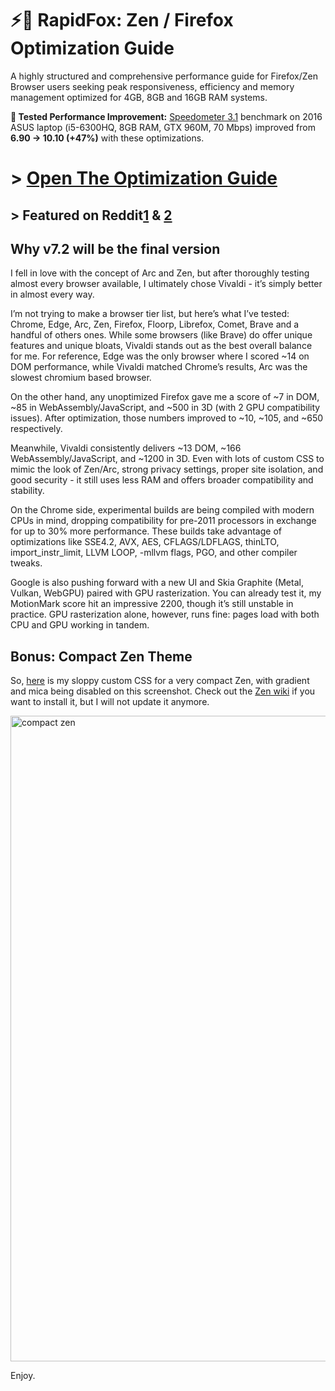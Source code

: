 # ⚡🦊 RapidFox: Zen / Firefox Optimization Guide

A highly structured and comprehensive performance guide for Firefox/Zen Browser users seeking peak responsiveness, efficiency and memory management optimized for 4GB, 8GB and 16GB RAM systems.

**🧪 Tested Performance Improvement:** [Speedometer 3.1](https://browserbench.org/Speedometer3.0/) benchmark on 2016 ASUS laptop (i5-6300HQ, 8GB RAM, GTX 960M, 70 Mbps) improved from **6.90 → 10.10 (+47%)** with these optimizations.

# > [Open The Optimization Guide](https://github.com/Eratas/rapidfox/wiki/)

## > Featured on Reddit[1](https://www.reddit.com/r/zen_browser/comments/1l3y35d/zen_optimizations/) & [2](https://www.reddit.com/r/zen_browser/comments/1n38727/rapidfox_zen_optimization_guide_final_version/)


## Why v7.2 will be the final version

I fell in love with the concept of Arc and Zen, but after thoroughly testing almost every browser available, I ultimately chose Vivaldi - it’s simply better in almost every way.

I’m not trying to make a browser tier list, but here’s what I’ve tested: Chrome, Edge, Arc, Zen, Firefox, Floorp, Librefox, Comet, Brave and a handful of others ones. While some browsers (like Brave) do offer unique features and unique bloats, Vivaldi stands out as the best overall balance for me. For reference, Edge was the only browser where I scored ~14 on DOM performance, while Vivaldi matched Chrome’s results, Arc was the slowest chromium based browser.

On the other hand, any unoptimized Firefox gave me a score of ~7 in DOM, ~85 in WebAssembly/JavaScript, and ~500 in 3D (with 2 GPU compatibility issues). After optimization, those numbers improved to ~10, ~105, and ~650 respectively.

Meanwhile, Vivaldi consistently delivers ~13 DOM, ~166 WebAssembly/JavaScript, and ~1200 in 3D. Even with lots of custom CSS to mimic the look of Zen/Arc, strong privacy settings, proper site isolation, and good security - it still uses less RAM and offers broader compatibility and stability.

On the Chrome side, experimental builds are being compiled with modern CPUs in mind, dropping compatibility for pre-2011 processors in exchange for up to 30% more performance. These builds take advantage of optimizations like SSE4.2, AVX, AES, CFLAGS/LDFLAGS, thinLTO, import_instr_limit, LLVM LOOP, -mllvm flags, PGO, and other compiler tweaks.

Google is also pushing forward with a new UI and Skia Graphite (Metal, Vulkan, WebGPU) paired with GPU rasterization. You can already test it, my MotionMark score hit an impressive 2200, though it’s still unstable in practice. GPU rasterization alone, however, runs fine: pages load with both CPU and GPU working in tandem.

## Bonus: Compact Zen Theme

So, [here](https://github.com/Eratas/rapidfox/blob/main/userChrome.css) is my sloppy custom CSS for a very compact Zen, with gradient and mica being disabled on this screenshot. Check out the [Zen wiki](https://docs.zen-browser.app/guides/live-editing) if you want to install it, but I will not update it anymore.

<img width="1919" height="1033" alt="compact zen" src="https://github.com/user-attachments/assets/962babbc-a23a-441f-b860-3fb045d79b1b" />

Enjoy.
